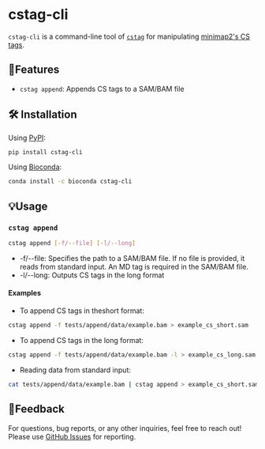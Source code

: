 # cstag-cli

`cstag-cli` is a command-line tool of [`cstag`](https://github.com/akikuno/cstag) for manipulating [minimap2's CS tags](https://github.com/lh3/minimap2#the-cs-optional-tag).

## 🌟Features

- `cstag append`: Appends CS tags to a SAM/BAM file

## 🛠 Installation

Using [PyPI](https://pypi.org/project/cstag-cli/):

```bash
pip install cstag-cli
```

Using [Bioconda](https://anaconda.org/bioconda/cstag-cli):

```bash
conda install -c bioconda cstag-cli
```

## 💡Usage

### `cstag append`

```bash
cstag append [-f/--file] [-l/--long]
```

- -f/--file: Specifies the path to a SAM/BAM file. If no file is provided, it reads from standard input. An MD tag is required in the SAM/BAM file.
- -l/--long: Outputs CS tags in the long format

#### Examples

- To append CS tags in theshort format:
```bash
cstag append -f tests/append/data/example.bam > example_cs_short.sam
```

- To append CS tags in the long format:
```bash
cstag append -f tests/append/data/example.bam -l > example_cs_long.sam
```
- Reading data from standard input:
```bash
cat tests/append/data/example.bam | cstag append > example_cs_short.sam
```

## 📣Feedback

For questions, bug reports, or any other inquiries, feel free to reach out!
Please use [GitHub Issues](https://github.com/akikuno/cstag-cli/issues) for reporting.
